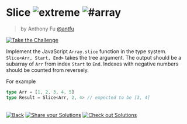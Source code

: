 <!--info-header-start--><h1>Slice <img src="https://img.shields.io/badge/-extreme-b11b8d" alt="extreme"/> <img src="https://img.shields.io/badge/-%23array-999" alt="#array"/></h1><blockquote><p>by Anthony Fu <a href="https://github.com/antfu" target="_blank">@antfu</a></p></blockquote><p><a href="https://tsch.js.org/216/play" target="_blank"><img src="https://img.shields.io/badge/-Take%20the%20Challenge-3178c6?logo=typescript&logoColor=white" alt="Take the Challenge"/></a> </p><!--info-header-end-->

Implement the JavaScript `Array.slice` function in the type system. `Slice<Arr, Start, End>` takes the tree argument. The output should be a subarray of `Arr` from index `Start` to `End`. Indexes with negative numbers should be counted from reversely.

For example

```ts
type Arr = [1, 2, 3, 4, 5]
type Result = Slice<Arr, 2, 4> // expected to be [3, 4]
```


<!--info-footer-start--><br><a href="../../README.md" target="_blank"><img src="https://img.shields.io/badge/-Back-grey" alt="Back"/></a> <a href="https://tsch.js.org/216/answer" target="_blank"><img src="https://img.shields.io/badge/-Share%20your%20Solutions-teal" alt="Share your Solutions"/></a> <a href="https://tsch.js.org/216/solutions" target="_blank"><img src="https://img.shields.io/badge/-Check%20out%20Solutions-de5a77?logo=awesome-lists&logoColor=white" alt="Check out Solutions"/></a> <!--info-footer-end-->